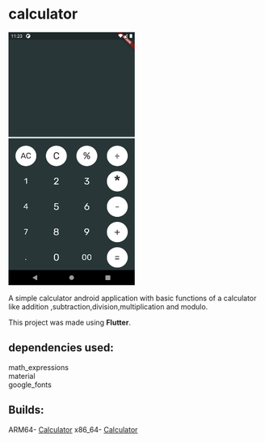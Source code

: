 # calculator
<img src="https://github.com/Recker4244/Calculator_Application/blob/main/calculator.png" width="250" height="500"/>

A simple calculator android application with basic functions of a calculator like addition ,subtraction,division,multiplication and modulo.

This project was made using **Flutter**.

## dependencies used:
math_expressions  
material  
google_fonts  

## Builds:
ARM64- [Calculator](../blob/main/Builds/app-arm64-v8a-release.apk)
x86_64- [Calculator](../blob/main/Builds/app-x86_64-release.apk)